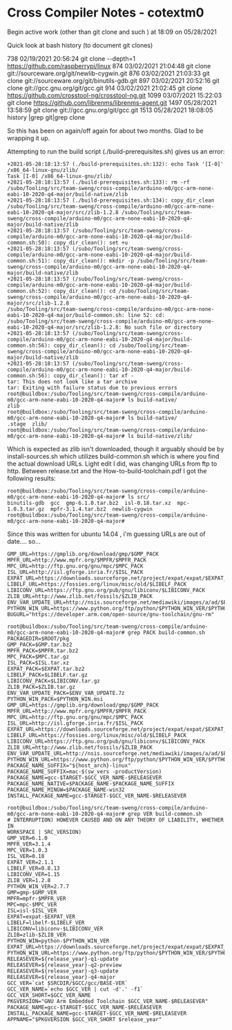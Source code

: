 
# Cross Compiler Notes - cotextm0

Begin active work (other than git clone and such ) at 18:09 on 05/28/2021

Quick look at bash history (to document git clones)

738  02/19/2021 20:56:24 git clone --depth=1 https://github.com/raspberrypi/linux
874  03/02/2021 21:04:48 git clone git://sourceware.org/git/newlib-cygwin.git
876  03/02/2021 21:03:33 git clone git://sourceware.org/git/binutils-gdb.git
897  03/02/2021 20:52:16 git clone  git://gcc.gnu.org/git/gcc.git
914  03/02/2021 21:02:45 git clone https://github.com/crosstool-ng/crosstool-ng.git
1099  03/07/2021 15:22:03 git clone https://github.com/librenms/librenms-agent.git
1497  05/28/2021 13:58:59 git clone git://gcc.gnu.org/git/gcc.git
1513  05/28/2021 18:08:05 history |grep git|grep clone

So this has been on again/off again for about two months. Glad to be wrapping it up.

Attempting to run the build script (./build-prerequisites.sh) gives us an error:

```console
+2021-05-28:18:13:57 (./build-prerequisites.sh:132): echo Task '[I-0]' /x86_64-linux-gnu/zlib/
Task [I-0] /x86_64-linux-gnu/zlib/
+2021-05-28:18:13:57 (./build-prerequisites.sh:133): rm -rf /subo/Tooling/src/team-sweng/cross-compile/arduino-m0/gcc-arm-none-eabi-10-2020-q4-major/build-native/zlib
+2021-05-28:18:13:57 (./build-prerequisites.sh:134): copy_dir_clean /subo/Tooling/src/team-sweng/cross-compile/arduino-m0/gcc-arm-none-eabi-10-2020-q4-major/src/zlib-1.2.8 /subo/Tooling/src/team-sweng/cross-compile/arduino-m0/gcc-arm-none-eabi-10-2020-q4-major/build-native/zlib
+2021-05-28:18:13:57 (/subo/Tooling/src/team-sweng/cross-compile/arduino-m0/gcc-arm-none-eabi-10-2020-q4-major/build-common.sh:50): copy_dir_clean(): set +u
+2021-05-28:18:13:57 (/subo/Tooling/src/team-sweng/cross-compile/arduino-m0/gcc-arm-none-eabi-10-2020-q4-major/build-common.sh:51): copy_dir_clean(): mkdir -p /subo/Tooling/src/team-sweng/cross-compile/arduino-m0/gcc-arm-none-eabi-10-2020-q4-major/build-native/zlib
+2021-05-28:18:13:57 (/subo/Tooling/src/team-sweng/cross-compile/arduino-m0/gcc-arm-none-eabi-10-2020-q4-major/build-common.sh:52): copy_dir_clean(): cd /subo/Tooling/src/team-sweng/cross-compile/arduino-m0/gcc-arm-none-eabi-10-2020-q4-major/src/zlib-1.2.8
/subo/Tooling/src/team-sweng/cross-compile/arduino-m0/gcc-arm-none-eabi-10-2020-q4-major/build-common.sh: line 52: cd: /subo/Tooling/src/team-sweng/cross-compile/arduino-m0/gcc-arm-none-eabi-10-2020-q4-major/src/zlib-1.2.8: No such file or directory
+2021-05-28:18:13:57 (/subo/Tooling/src/team-sweng/cross-compile/arduino-m0/gcc-arm-none-eabi-10-2020-q4-major/build-common.sh:56): copy_dir_clean(): cd /subo/Tooling/src/team-sweng/cross-compile/arduino-m0/gcc-arm-none-eabi-10-2020-q4-major/build-native/zlib
+2021-05-28:18:13:57 (/subo/Tooling/src/team-sweng/cross-compile/arduino-m0/gcc-arm-none-eabi-10-2020-q4-major/build-common.sh:56): copy_dir_clean(): tar xf -
tar: This does not look like a tar archive
tar: Exiting with failure status due to previous errors
root@buildbox:/subo/Tooling/src/team-sweng/cross-compile/arduino-m0/gcc-arm-none-eabi-10-2020-q4-major# ls build-native/
zlib
root@buildbox:/subo/Tooling/src/team-sweng/cross-compile/arduino-m0/gcc-arm-none-eabi-10-2020-q4-major# ls build-native/
.stage  zlib/
root@buildbox:/subo/Tooling/src/team-sweng/cross-compile/arduino-m0/gcc-arm-none-eabi-10-2020-q4-major# ls build-native/zlib/
```

Which is expected as zlib isn't downloaded, though it arguably should be by install-sources.sh which utilizes build-common.sh which is where you find the 
actual download URLs. Light edit I did, was changing URLs from ftp to http.  Between release.txt and the How-to-build-toolchain.pdf I got the following results:

```console
root@buildbox:/subo/Tooling/src/team-sweng/cross-compile/arduino-m0/gcc-arm-none-eabi-10-2020-q4-major# ls src/
binutils-gdb  gcc  gmp-6.1.0.tar.bz2  isl-0.18.tar.xz  mpc-1.0.3.tar.gz  mpfr-3.1.4.tar.bz2  newlib-cygwin
root@buildbox:/subo/Tooling/src/team-sweng/cross-compile/arduino-m0/gcc-arm-none-eabi-10-2020-q4-major#
```


Since this was written for ubuntu 14.04 , i'm guessing URLs are out of date.... so...

```
GMP_URL=https://gmplib.org/download/gmp/$GMP_PACK
MPFR_URL=http://www.mpfr.org/$MPFR/$MPFR_PACK
MPC_URL=http://ftp.gnu.org/gnu/mpc/$MPC_PACK
ISL_URL=http://isl.gforge.inria.fr/$ISL_PACK
EXPAT_URL=https://downloads.sourceforge.net/project/expat/expat/$EXPAT_VER/$EXPAT_PACK
LIBELF_URL=https://fossies.org/linux/misc/old/$LIBELF_PACK
LIBICONV_URL=https://ftp.gnu.org/pub/gnu/libiconv/$LIBICONV_PACK
ZLIB_URL=http://www.zlib.net/fossils/$ZLIB_PACK
ENV_VAR_UPDATE_URL=http://nsis.sourceforge.net/mediawiki/images/a/ad/$ENV_VAR_UPDATE_PACK
PYTHON_WIN_URL=https://www.python.org/ftp/python/$PYTHON_WIN_VER/$PYTHON_WIN_PACK
BUGURL="https://developer.arm.com/open-source/gnu-toolchain/gnu-rm"

root@buildbox:/subo/Tooling/src/team-sweng/cross-compile/arduino-m0/gcc-arm-none-eabi-10-2020-q4-major# grep PACK build-common.sh
PACKAGEDIR=$ROOT/pkg
GMP_PACK=$GMP.tar.bz2
MPFR_PACK=$MPFR.tar.bz2
MPC_PACK=$MPC.tar.gz
ISL_PACK=$ISL.tar.xz
EXPAT_PACK=$EXPAT.tar.bz2
LIBELF_PACK=$LIBELF.tar.gz
LIBICONV_PACK=$LIBICONV.tar.gz
ZLIB_PACK=$ZLIB.tar.gz
ENV_VAR_UPDATE_PACK=$ENV_VAR_UPDATE.7z
PYTHON_WIN_PACK=$PYTHON_WIN.msi
GMP_URL=https://gmplib.org/download/gmp/$GMP_PACK
MPFR_URL=http://www.mpfr.org/$MPFR/$MPFR_PACK
MPC_URL=http://ftp.gnu.org/gnu/mpc/$MPC_PACK
ISL_URL=http://isl.gforge.inria.fr/$ISL_PACK
EXPAT_URL=https://downloads.sourceforge.net/project/expat/expat/$EXPAT_VER/$EXPAT_PACK
LIBELF_URL=https://fossies.org/linux/misc/old/$LIBELF_PACK
LIBICONV_URL=https://ftp.gnu.org/pub/gnu/libiconv/$LIBICONV_PACK
ZLIB_URL=http://www.zlib.net/fossils/$ZLIB_PACK
ENV_VAR_UPDATE_URL=http://nsis.sourceforge.net/mediawiki/images/a/ad/$ENV_VAR_UPDATE_PACK
PYTHON_WIN_URL=https://www.python.org/ftp/python/$PYTHON_WIN_VER/$PYTHON_WIN_PACK
PACKAGE_NAME_SUFFIX="${host_arch}-linux"
PACKAGE_NAME_SUFFIX=mac-$(sw_vers -productVersion)
PACKAGE_NAME=gcc-$TARGET-$GCC_VER_NAME-$RELEASEVER
PACKAGE_NAME_NATIVE=$PACKAGE_NAME-$PACKAGE_NAME_SUFFIX
PACKAGE_NAME_MINGW=$PACKAGE_NAME-win32
INSTALL_PACKAGE_NAME=gcc-$TARGET-$GCC_VER_NAME-$RELEASEVER

root@buildbox:/subo/Tooling/src/team-sweng/cross-compile/arduino-m0/gcc-arm-none-eabi-10-2020-q4-major# grep VER build-common.sh
# INTERRUPTION) HOWEVER CAUSED AND ON ANY THEORY OF LIABILITY, WHETHER IN
WORKSPACE | SRC_VERSION)
GMP_VER=6.1.0
MPFR_VER=3.1.4
MPC_VER=1.0.3
ISL_VER=0.18
EXPAT_VER=2.1.1
LIBELF_VER=0.8.13
LIBICONV_VER=1.15
ZLIB_VER=1.2.8
PYTHON_WIN_VER=2.7.7
GMP=gmp-$GMP_VER
MPFR=mpfr-$MPFR_VER
MPC=mpc-$MPC_VER
ISL=isl-$ISL_VER
EXPAT=expat-$EXPAT_VER
LIBELF=libelf-$LIBELF_VER
LIBICONV=libiconv-$LIBICONV_VER
ZLIB=zlib-$ZLIB_VER
PYTHON_WIN=python-$PYTHON_WIN_VER
EXPAT_URL=https://downloads.sourceforge.net/project/expat/expat/$EXPAT_VER/$EXPAT_PACK
PYTHON_WIN_URL=https://www.python.org/ftp/python/$PYTHON_WIN_VER/$PYTHON_WIN_PACK
RELEASEVER=${release_year}-q1-update
RELEASEVER=${release_year}-q2-preview
RELEASEVER=${release_year}-q3-update
RELEASEVER=${release_year}-q4-major
GCC_VER=`cat $SRCDIR/$GCC/gcc/BASE-VER`
GCC_VER_NAME=`echo $GCC_VER | cut -d'.' -f1`
GCC_VER_SHORT=$GCC_VER_NAME
PKGVERSION="GNU Arm Embedded Toolchain $GCC_VER_NAME-$RELEASEVER"
PACKAGE_NAME=gcc-$TARGET-$GCC_VER_NAME-$RELEASEVER
INSTALL_PACKAGE_NAME=gcc-$TARGET-$GCC_VER_NAME-$RELEASEVER
APPNAME="$PKGVERSION $GCC_VER_SHORT $release_year"
```